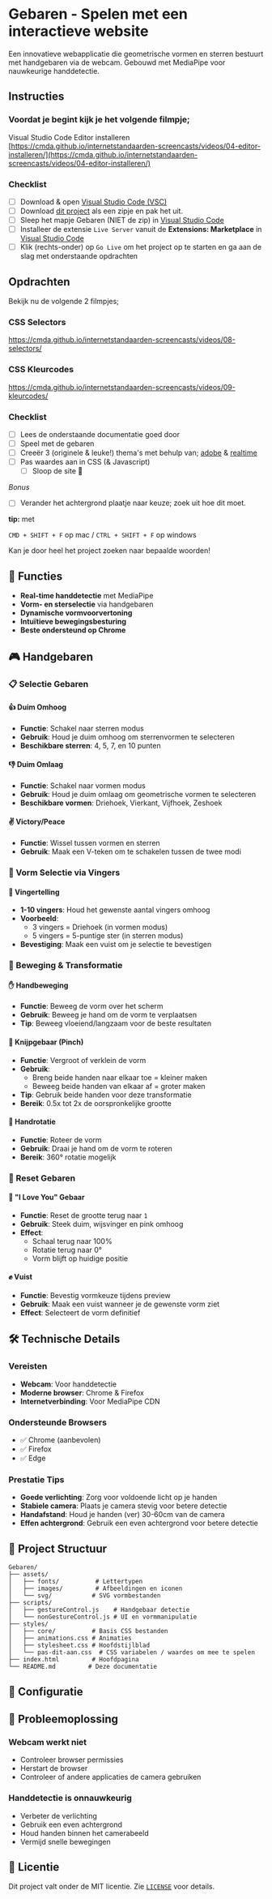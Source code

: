 # Gebaren - Spelen met een interactieve website

Een innovatieve webapplicatie die geometrische vormen en sterren bestuurt met handgebaren via de webcam. Gebouwd met MediaPipe voor nauwkeurige handdetectie.

## Instructies

### Voordat je begint kijk je het volgende filmpje;

Visual Studio Code Editor installeren
[https://cmda.github.io/internetstandaarden-screencasts/videos/04-editor-installeren/](https://cmda.github.io/internetstandaarden-screencasts/videos/04-editor-installeren/)

### Checklist
- [ ] Download & open [Visual Studio Code (VSC)](https://code.visualstudio.com/Download)
- [ ] Download [dit project](https://responsibleit.github.io/Gebaren/gebaren.zip) als een zipje en pak het uit.
- [ ] Sleep het mapje Gebaren (NIET de zip) in <ins>Visual Studio Code</ins>
- [ ] Installeer de extensie `Live Server` vanuit de **Extensions: Marketplace** in <ins>Visual Studio Code</ins>
- [ ] Klik (rechts-onder) op `Go Live` om het project op te starten en ga aan de slag met onderstaande opdrachten

## Opdrachten

Bekijk nu de volgende 2 filmpjes;
 
### CSS Selectors
 https://cmda.github.io/internetstandaarden-screencasts/videos/08-selectors/
 
### CSS Kleurcodes
https://cmda.github.io/internetstandaarden-screencasts/videos/09-kleurcodes/

### Checklist
- [ ] Lees de onderstaande documentatie goed door
- [ ] Speel met de gebaren
- [ ] Creeër 3 (originele & leuke!) thema's met behulp van; [adobe](https://color.adobe.com/create/color-wheel) & [realtime](https://www.realtimecolors.com)
- [ ] Pas waardes aan in CSS (& Javascript)
  - [ ] Sloop de site 🔨

*Bonus*
- [ ] Verander het achtergrond plaatje naar keuze; zoek uit hoe dit moet.

__tip:__ met

`CMD + SHIFT + F` op mac / `CTRL + SHIFT + F` op windows

Kan je door heel het project zoeken naar bepaalde woorden!

## 🚀 Functies

- **Real-time handdetectie** met MediaPipe
- **Vorm- en sterselectie** via handgebaren
- **Dynamische vormvoorvertoning** 
- **Intuïtieve bewegingsbesturing**
- **Beste ondersteund op Chrome**

## 🎮 Handgebaren

### 📋 Selectie Gebaren

#### 👍 **Duim Omhoog**
- **Functie**: Schakel naar sterren modus
- **Gebruik**: Houd je duim omhoog om sterrenvormen te selecteren
- **Beschikbare sterren**: 4, 5, 7, en 10 punten

#### 👎 **Duim Omlaag** 
- **Functie**: Schakel naar vormen modus
- **Gebruik**: Houd je duim omlaag om geometrische vormen te selecteren
- **Beschikbare vormen**: Driehoek, Vierkant, Vijfhoek, Zeshoek

#### ✌️ **Victory/Peace**
- **Functie**: Wissel tussen vormen en sterren
- **Gebruik**: Maak een V-teken om te schakelen tussen de twee modi

### 🔢 Vorm Selectie via Vingers

#### 🤏 **Vingertelling**
- **1-10 vingers**: Houd het gewenste aantal vingers omhoog
- **Voorbeeld**: 
  - 3 vingers = Driehoek (in vormen modus)
  - 5 vingers = 5-puntige ster (in sterren modus)
- **Bevestiging**: Maak een vuist om je selectie te bevestigen

### 🎯 Beweging & Transformatie

#### ✋ **Handbeweging**
- **Functie**: Beweeg de vorm over het scherm
- **Gebruik**: Beweeg je hand om de vorm te verplaatsen
- **Tip**: Beweeg vloeiend/langzaam voor de beste resultaten

#### 🤏 **Knijpgebaar (Pinch)**
- **Functie**: Vergroot of verklein de vorm
- **Gebruik**: 
  - Breng beide handen naar elkaar toe = kleiner maken
  - Beweeg beide handen van elkaar af = groter maken
- **Tip**: Gebruik beide handen voor deze transformatie
- **Bereik**: 0.5x tot 2x de oorspronkelijke grootte

#### 🔄 **Handrotatie**
- **Functie**: Roteer de vorm
- **Gebruik**: Draai je hand om de vorm te roteren
- **Bereik**: 360° rotatie mogelijk

### 🔄 Reset Gebaren

#### 🤟 **"I Love You" Gebaar**
- **Functie**: Reset de grootte terug naar `1`
- **Gebruik**: Steek duim, wijsvinger en pink omhoog
- **Effect**: 
  - Schaal terug naar 100%
  - Rotatie terug naar 0°
  - Vorm blijft op huidige positie

#### ✊ **Vuist**
- **Functie**: Bevestig vormkeuze tijdens preview
- **Gebruik**: Maak een vuist wanneer je de gewenste vorm ziet
- **Effect**: Selecteert de vorm definitief

## 🛠️ Technische Details

### Vereisten
- **Webcam**: Voor handdetectie
- **Moderne browser**: Chrome & Firefox
- **Internetverbinding**: Voor MediaPipe CDN

### Ondersteunde Browsers
- ✅ Chrome (aanbevolen)
- ✅ Firefox
- ✅ Edge

### Prestatie Tips
- **Goede verlichting**: Zorg voor voldoende licht op je handen
- **Stabiele camera**: Plaats je camera stevig voor betere detectie
- **Handafstand**: Houd je handen (ver) 30-60cm van de camera
- **Effen achtergrond**: Gebruik een even achtergrond voor betere detectie

## 📁 Project Structuur

```
Gebaren/
├── assets/
│   ├── fonts/          # Lettertypen
│   ├── images/         # Afbeeldingen en iconen
│   └── svg/           # SVG vormbestanden
├── scripts/
│   ├── gestureControl.js    # Handgebaar detectie
│   └── nonGestureControl.js # UI en vormmanipulatie
├── styles/
│   ├── core/          # Basis CSS bestanden
│   ├── animations.css # Animaties
│   ├── stylesheet.css # Hoofdstijlblad
│   └── pas-dit-aan.css  # CSS variabelen / waardes om mee te spelen
├── index.html         # Hoofdpagina
└── README.md         # Deze documentatie
```

## 🔧 Configuratie

## 🐛 Probleemoplossing

### Webcam werkt niet
- Controleer browser permissies
- Herstart de browser
- Controleer of andere applicaties de camera gebruiken

### Handdetectie is onnauwkeurig
- Verbeter de verlichting
- Gebruik een even achtergrond
- Houd handen binnen het camerabeeld
- Vermijd snelle bewegingen


## 📄 Licentie

Dit project valt onder de MIT licentie. Zie [`LICENSE`](https://github.com/responsibleIT/Gebaren/blob/main/LICENSE) voor details.
